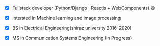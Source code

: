 - [x] Fullstack developer (Python/Django | Reactjs + WebComponents) :smile:
- [x] Intersted in Machine learning and image processing

- [x] BS in Electrical Engineering(shiraz university 2016-2020)
- [x] MS in Communication Systems Engineering (In Progress) 

<!---
0x-m/0x-m is a ✨ special ✨ repository because its `README.md` (this file) appears on your GitHub profile.
You can click the Preview link to take a look at your changes.
--->
